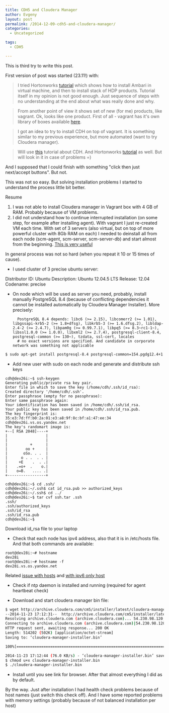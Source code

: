 ```yaml
---
title: CDH5 and Cloudera Manager
author: Evgeny
layout: post
permalink: /2014-12-09-cdh5-and-cloudera-manager/
categories:
  - Uncategorized

tags:
  - CDH5

---
```


This is third try to write this post.

First version of post was started (23.11!) with:

> I tried Hortonworks [tutorial](http://hortonworks.com/hadoop-tutorial/introducing-apache-ambari-deploying-managing-apache-hadoop/) which shows how to install Ambari in virtual machine, and then to install stack of HDP products.
Tutorial itself in my opinion is not good enough. Just sequence of steps with no understanding at the end about what was really done and why.

> From another point of view it shows set of new (for me) products, like vagrant. Ok, looks like one product.
First of all - vagrant has it's own library of boxes available [here](https://vagrantcloud.com/discover/featured).

> I got an idea to try to install CDH on top of vagrant. It is something similar to my previous experience, but more automated (want to try Cloudera manager).

> Will use [this](http://www.cloudera.com/content/cloudera/en/documentation/core/latest/topics/cm_ig_install_path_a.html#cmig_topic_6_5_unique_2) tutorial about CDH. And Hortonworks [tutorial](http://hortonworks.com/hadoop-tutorial/introducing-apache-ambari-deploying-managing-apache-hadoop/) as well. But will look in it in case of problems =) 

And I supposed that I could finish with something "click then just next/accept buttons". But not.

This was not so easy. But solving installation problems I started to understand the process little bit better.

Resume

1. I was not able to install Cloudera manager in Vagrant box with 4 GB of RAM. Probably because of VM problems.
2. I did not understand how to continue interrupted installation (on some step, for example after installing agent). With vagrant I just re-created VM each time. With set of 3 servers (also virtual, but on top of more powerful cluster with 8Gb RAM on each) I needed to deinstall all from each node (scm-agent, scm-server, scm-server-db) and start almost from the beginning. [This is very useful](http://www.cloudera.com/content/cloudera/en/documentation/archives/cloudera-manager-4/v4-5-3/Cloudera-Manager-Enterprise-Edition-Installation-Guide/cmeeig_topic_18_1.html)

In general process was not so hard (when you repeat it 10 or 15 times of cause).

* I used cluster of 3 precise ubuntu server:

Distributor ID:	Ubuntu
Description:	Ubuntu 12.04.5 LTS
Release:	12.04
Codename:	precise

* On node which will be used as server you need, probably, install manually PostgreSQL 8.4 (because of conflicting dependencies it cannot be installed automatically by Cloudera Manager Installer). More precisely: 

        PostgreSQL 8.4 depends: libc6 (>= 2.15), libcomerr2 (>= 1.01), libgssapi-krb5-2 (>= 1.8+dfsg), libkrb5-3 (>= 1.6.dfsg.2), libldap-2.4-2 (>= 2.4.7), libpam0g (>= 0.99.7.1), libpq5 (>= 8.3~rc1-1~), libssl1.0.0 (>= 1.0.0), libxml2 (>= 2.7.4), postgresql-client-8.4, postgresql-common (>= 130~), tzdata, ssl-cert, locales
        # no exact versions are specified. And candidate in corporate network was something not applicable
        
~~~ bash
$ sudo apt-get install postgresql-8.4 postgresql-common=154.pgdg12.4+1 postgresql-client-common=154.pgdg12.4+1
~~~
        
* Add new user with sudo on each node and generate and distribute ssh keys

~~~
cdh@dev26i:~$ ssh-keygen
Generating public/private rsa key pair.
Enter file in which to save the key (/home/cdh/.ssh/id_rsa):
Created directory '/home/cdh/.ssh'.
Enter passphrase (empty for no passphrase):
Enter same passphrase again:
Your identification has been saved in /home/cdh/.ssh/id_rsa.
Your public key has been saved in /home/cdh/.ssh/id_rsa.pub.
The key fingerprint is:
35:e3:7d:ff:b0:2a:01:e3:a8:9f:8c:bf:a1:47:ee:34 cdh@dev26i.vs.os.yandex.net
The key's randomart image is:
+--[ RSA 2048]----+
|                 |
|                 |
|          +      |
|        oo +     |
|       oSo. . .  |
|      o . .  . . |
|     +E    .  . .|
|    .=o+  .    o.|
|    o=B.   .... .|
+-----------------+

cdh@dev26i:~$ cd .ssh/
cdh@dev26i:~/.ssh$ cat id_rsa.pub >> authorized_keys
cdh@dev26i:~/.ssh$ cd ../
cdh@dev26i:~$ tar cvf ssh.tar .ssh
.ssh/
.ssh/authorized_keys
.ssh/id_rsa
.ssh/id_rsa.pub
cdh@dev26i:~$
~~~

Download id_rsa file to your laptop

* Check that each node has ipv4 address, also that it is in /etc/hosts file. And that both commands are available:

~~~
root@dev28i:~# hostname
dev28i
root@dev28i:~# hostname -f
dev28i.vs.os.yandex.net
~~~

Related [issue with hosts](http://community.cloudera.com/t5/CDH-Manual-Installation/Problem-during-installation-receiving-heartbeat-from-agent/td-p/1109) and [with ipv6 only host](http://www.cloudera.com/content/cloudera/en/documentation/cdh4/latest/CDH4-Installation-Guide/cdh4ig_topic_11_1.html)

* Check if ntp daemon is installed and running (required for agent heartbeat check)

* Download and start cloudera manager bin file:

~~~ bash
$ wget http://archive.cloudera.com/cm5/installer/latest/cloudera-manager-installer.bin
--2014-11-23 17:12:31--  http://archive.cloudera.com/cm5/installer/latest/cloudera-manager-installer.bin
Resolving archive.cloudera.com (archive.cloudera.com)... 54.230.98.120, 54.230.98.191, 54.230.98.203, ...
Connecting to archive.cloudera.com (archive.cloudera.com)|54.230.98.120|:80... connected.
HTTP request sent, awaiting response... 200 OK
Length: 514202 (502K) [application/octet-stream]
Saving to: ‘cloudera-manager-installer.bin’

100%[================================================================================================================================================================>] 514,202     81.8KB/s   in 6.6s

2014-11-23 17:12:44 (76.0 KB/s) - ‘cloudera-manager-installer.bin’ saved [514202/514202]
$ chmod u+x cloudera-manager-installer.bin
$ ./cloudera-manager-installer.bin
~~~

* Install until you see link for browser. After that almost everything I did as by default.

By the way. Just after installation I had health check problems because of host names (just switch this check off). And I have some reported problems with memory settings (probably because of not balanced installation per host)
